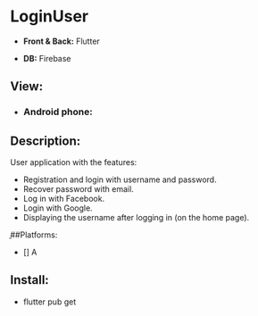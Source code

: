 # LoginUser
- **Front &amp; Back:** Flutter

- **DB:** Firebase

## View:
- ### Android phone:

## Description:
User application with the features:
- Registration and login with username and password.
- Recover password with email.
- Log in with Facebook.
- Login with Google.
- Displaying the username after logging in (on the home page).

ֳ##Platforms:
- [] A

## Install:
- flutter pub get






